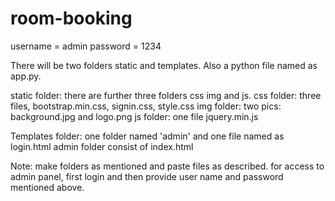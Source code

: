 # room-booking
username = admin
password = 1234

There will be two folders static and templates. Also a python file named as app.py.

static folder:
there are further three folders css img and js.
css folder:
three files, bootstrap.min.css, signin.css, style.css
img folder:
two pics: background.jpg and logo.png
js folder:
one file jquery.min.js


Templates  folder:
one folder named 'admin' and one file named as login.html
admin folder consist of index.html


Note:  make folders as mentioned and paste files as described.
for access to admin panel, first login and then provide user name and password mentioned above.
